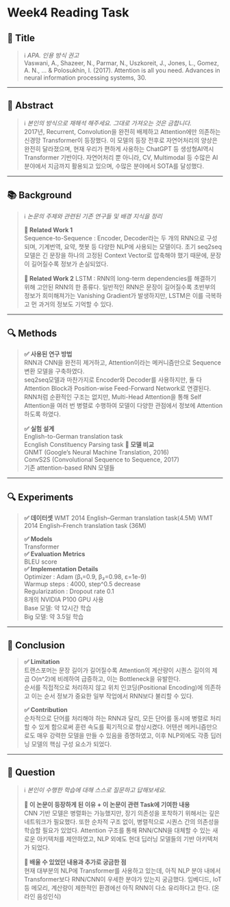 # Week4 Reading Task


## **📘 Title**

> ℹ️ *APA. 인용 방식 권고*   
 Vaswani, A., Shazeer, N., Parmar, N., Uszkoreit, J., Jones, L., Gomez, A. N., ... & Polosukhin, I. (2017). Attention is all you need. Advances in neural information processing systems, 30.
>

---


## **📖 Abstract**

> ℹ️ *본인의 방식으로 재해석 해주세요. 그대로 가져오는 것은 금합니다.*   
2017년, Recurrent, Convolution을 완전히 배제하고 Attention에만 의존하는 신경망 Transformer이 등장했다. 이 모델의 등장 전후로 자연어처리의 양상은 완전히 달라졌으며, 현재 우리가 편하게 사용하는 ChatGPT 등 생성형AI역시 Transformer 기반이다. 자연어처리 뿐 아니라, CV, Multimodal 등 수많은 AI분야에서 지금까지 활용되고 있으며, 수많은 분야에서 SOTA를 달성했다.
>

---


## **📚 Background**

> ℹ️ *논문의 주제와 관련된 기존 연구들 및 배경 지식을 정리*
> 
> 
> **📍 Related Work 1**   
Sequence-to-Sequence : Encoder, Decoder라는 두 개의 RNN으로 구성되며, 기계번역, 요약, 챗봇 등 다양한 NLP에 사용되는 모델이다. 초기 seq2seq 모델은 긴 문장을 하나의 고정된 Context Vector로 압축해야 했기 때문에, 문장이 길어질수록 정보가 손실되었다.
> 
> **📍 Related Work 2**
>LSTM : RNN의 long-term dependencies를 해결하기 위해 고안된 RNN의 한 종류다. 일반적인 RNN은 문장이 길어질수록 초반부의 정보가 희미해져가는 Vanishing Gradient가 발생하지만, LSTM은 이를 극복하고 먼 과거의 정보도 기억할 수 있다.

---


## **🔍 Methods**

> **✅ 사용된 연구 방법**   
> RNN과 CNN을 완전히 제거하고, Attention이라는 메커니즘만으로 Sequence 변환 모델을 구축하였다.   
seq2seq모델과 마찬가지로 Encoder와 Decoder를 사용하지만, 둘 다 Attention Block과 Position-wise Feed-Forward Network로 연결된다.   
RNN처럼 순환적인 구조는 없지만, Multi-Head Attention을 통해 Self Attention을 여러 번 병렬로 수행하여 모델이 다양한 관점에서 정보에 Attention 하도록 하였다.
> 
> **✅ 실험 설계**   
> English-to-German translation task   
Ecnglish Constituency Parsing task 
> **📍 모델 비교**   
GNMT (Google’s Neural Machine Translation, 2016)   
ConvS2S (Convolutional Sequence to Sequence, 2017)   
기존 attention-based RNN 모델들

---


## **🔍 Experiments**

> **✅ 데이터셋**
> WMT 2014 English–German translation task(4.5M)
WMT 2014 English–French translation task (36M)
> 
> **✅ Models**   
> Transformer   
> **✅ Evaluation Metrics**   
> BLEU score   
> **✅ Implementation Details**   
>Optimizer : Adam (β₁=0.9, β₂=0.98, ε=1e-9)   
Warmup steps : 4000, step^0.5 decrease   
Regularization : Dropout rate 0.1   
8개의 NVIDIA P100 GPU 사용   
Base 모델: 약 12시간 학습   
Big 모델: 약 3.5일 학습   


---


## **📖 Conclusion**

> **✅ Limitation**   
>  트랜스포머는 문장 길이가 길어질수록 Attention의 계산량이 시퀀스 길이의 제곱 O(n^2)에 비례하여 급증하고, 이는 Bottleneck을 유발한다.   
순서를 직접적으로 처리하지 않고 위치 인코딩(Positional Encoding)에 의존하고 이는 순서 정보가 중요한 일부 작업에서 RNN보다 불리할 수 있다.   
> 
> **✅ Contribution**   
>순차적으로 단어를 처리해야 하는 RNN과 달리, 모든 단어를 동시에 병렬로 처리할 수 있게 함으로써 훈련 속도를 획기적으로 향상시켰다.
어텐션 메커니즘만으로도 매우 강력한 모델을 만들 수 있음을 증명하였고, 이후 NLP외에도 각종 딥러닝 모델의 핵심 구성 요소가 되었다.

---


## **🤔 Question**

> ℹ️ *본인이 수행한 학습에 대해 스스로 질문하고 답해보세요.*
> 
> 
> **📍 이 논문이 등장하게 된 이유 + 이 논문이 관련 Task에 기여한 내용**   
CNN 기반 모델은 병렬화는 가능했지만, 장기 의존성을 포착하기 위해서는 깊은 네트워크가 필요했다. 또한 순차적 구조 없이, 병렬적으로 시퀀스 간의 의존성을 학습할 필요가 있었다. Attention 구조를 통해 RNN/CNN을 대체할 수 있는 새로운 아키텍처를 제안하였고, NLP 외에도 현대 딥러닝 모델들의 기반 아키텍처가 되었다.
> 
> **📍 배울 수 있었던 내용과 추가로 궁금한 점**   
>현재 대부분의 NLP에 Transformer를 사용하고 있는데, 아직 NLP 분야 내에서 Transformer보다 RNN/CNN이 우세한 분야가 있는지 궁금했다. 임베디드, IoT등 메모리, 계산량이 제한적인 환경에선 아직 RNN이 다소 유리하다고 한다. (온라인 음성인식)
> 
